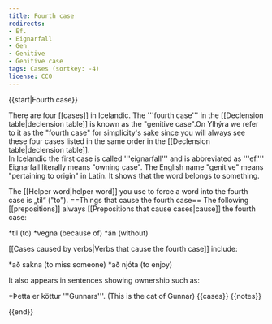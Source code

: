 ```yaml
---
title: Fourth case
redirects:
- Ef.
- Eignarfall
- Gen
- Genitive
- Genitive case
tags: Cases (sortkey: -4)
license: CC0
---
```


{{start|Fourth case}}
<level a1/>

There are four [[cases]] in Icelandic. The '''fourth case''' in the [[Declension table|declension table]] is known as the "genitive case".<ref>On Ylhýra we refer to it as the "fourth case" for simplicity's sake since you will always see these four cases listed in the same order in the [[Declension table|declension table]].<br />
In Icelandic the first case is called '''eignarfall''' and is abbreviated as '''ef.''' Eignarfall literally means "owning case". The English name "genitive" means "pertaining to origin" in Latin.</ref>  It shows that the word belongs to something.

The [[Helper word|helper word]] you use to force a word into the fourth case is „til“ ("to").
==Things that cause the fourth case==
The following [[prepositions]] always [[Prepositions that cause cases|cause]] the fourth case:

*til (to)
*vegna (because of)
*án (without)

[[Cases caused by verbs|Verbs that cause the fourth case]] include:

*að sakna (to miss someone)
*að njóta (to enjoy)

It also appears in sentences showing ownership such as:

*Þetta er köttur '''Gunnars'''. (This is the cat of Gunnar)
{{cases}}
{{notes}}


{{end}}
